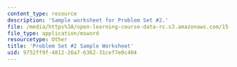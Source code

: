 ```yaml
---
content_type: resource
description: 'Sample worksheet for Problem Set #2.'
file: /media/https%3A/open-learning-course-data-rc.s3.amazonaws.com/15-023j-global-climate-change-economics-science-and-policy-spring-2008/9752ff9f481226a7636231cef7e0c404_template2.xls
file_type: application/msword
resourcetype: Other
title: 'Problem Set #2 Sample Worksheet'
uid: 9752ff9f-4812-26a7-6362-31cef7e0c404
---
```

